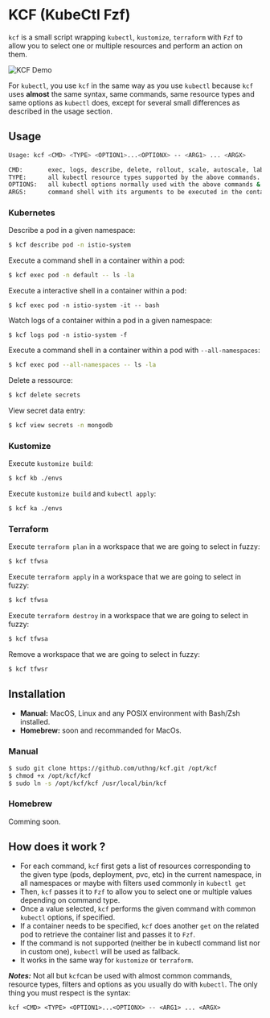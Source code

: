KCF (KubeCtl Fzf)
===

`kcf` is a small script wrapping `kubectl`, `kustomize`, `terraform` with `Fzf` to allow you to select one or multiple resources and perform an action on them.

![KCF Demo](./images/kcf_0.2.0.gif)

For `kubectl`, you use `kcf` in the same way as you use `kubectl` because `kcf` uses **almost** the same syntax, same commands, same resource types and same options as `kubectl` does, except for several small differences as described in the usage section.


## Usage
```bash
Usage: kcf <CMD> <TYPE> <OPTION1>...<OPTIONX> -- <ARG1> ... <ARGX>

CMD:       exec, logs, describe, delete, rollout, scale, autoscale, label, annotate, view, kb, ka, kd, tfwsa, tfwsp, tfwsd, tfwsr.
TYPE:      all kubectl resource types supported by the above commands.
OPTIONS:   all kubectl options normally used with the above commands & types.
ARGS:      command shell with its arguments to be executed in the container
```

### Kubernetes

Describe a pod in a given namespace:

```bash
$ kcf describe pod -n istio-system
```

Execute a command shell in a container within a pod:
```bash
$ kcf exec pod -n default -- ls -la
```

Execute a interactive shell in a container within a pod:
```
$ kcf exec pod -n istio-system -it -- bash
```

Watch logs of a container within a pod in a given namespace:
```
$ kcf logs pod -n istio-system -f
```

Execute a command shell in a container within a pod with `--all-namespaces`:

```bash
$ kcf exec pod --all-namespaces -- ls -la
```

Delete a ressource:

```bash
$ kcf delete secrets
```

View secret data entry:

```bash
$ kcf view secrets -n mongodb
```

### Kustomize

Execute `kustomize build`:

```bash
$ kcf kb ./envs
```

Execute `kustomize build` and `kubectl apply`:

```bash
$ kcf ka ./envs
```

### Terraform


Execute `terraform plan` in a workspace that we are going to select in fuzzy:

```bash
$ kcf tfwsa
```

Execute `terraform apply` in a workspace that we are going to select in fuzzy:

```bash
$ kcf tfwsa
```

Execute `terraform destroy` in a workspace that we are going to select in fuzzy:

```bash
$ kcf tfwsa
```

Remove a workspace that we are going to select in fuzzy:

```bash
$ kcf tfwsr
```

## Installation
- **Manual:** MacOS, Linux and any POSIX environment with Bash/Zsh installed.
- **Homebrew:** soon and recommanded for MacOs.

### Manual

```bash
$ sudo git clone https://github.com/uthng/kcf.git /opt/kcf
$ chmod +x /opt/kcf/kcf
$ sudo ln -s /opt/kcf/kcf /usr/local/bin/kcf
```

### Homebrew

Comming soon.

## How does it work ?

- For each command, `kcf` first gets a list of resources corresponding to the given type (pods, deployment, pvc, etc) in the current namespace, in all namespaces or maybe with filters used commonly in `kubectl get`
- Then, `kcf` passes it to `Fzf` to allow you to select one or multiple values depending on command type.
- Once a value selected, `kcf` performs the given command with common `kubectl` options, if specified.
- If a container needs to be specified, `kcf` does another `get` on the related pod to retrieve the container list and passes it to `Fzf`.
- If the command is not supported (neither be in kubectl command list nor in custom one), `kubectl` will be used as fallback.
- It works in the same way for `kustomize` or `terraform`.

***Notes:*** Not all but `kcf`can be used with almost common commands, resource types, filters and options as you usually do with `kubectl`. The only thing you must respect is the syntax:
```
kcf <CMD> <TYPE> <OPTION1>...<OPTIONX> -- <ARG1> ... <ARGX>
```
